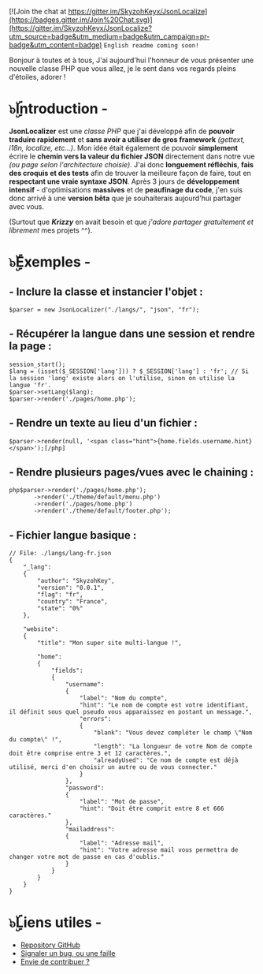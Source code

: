[![Join the chat at https://gitter.im/SkyzohKeyx/JsonLocalize](https://badges.gitter.im/Join%20Chat.svg)](https://gitter.im/SkyzohKeyx/JsonLocalize?utm_source=badge&utm_medium=badge&utm_campaign=pr-badge&utm_content=badge)
`English readme coming soon!`

Bonjour à toutes et à tous,
J'ai aujourd'hui l'honneur de vous présenter une nouvelle classe PHP que vous allez, je le sent dans vos regards pleins d'étoiles, adorer !

# **๖ۣۜIntroduction -**
**JsonLocalizer** est une *classe PHP* que j'ai développé afin de **pouvoir traduire rapidement** et **sans avoir a utiliser de gros framework** *(gettext, i18n, localize, etc...)*. Mon idée était également de pouvoir **simplement** écrire le **chemin vers la valeur du fichier JSON** directement dans notre vue *(ou page selon l'architecture choisie)*. J'ai donc **longuement réfléchis**, **fais des croquis et des tests** afin de trouver la meilleure façon de faire, tout en **respectant une vraie syntaxe JSON**. Après 3 jours de **développement intensif** - d'optimisations **massives** et de **peaufinage du code**, j'en suis donc arrivé à une **version bêta** que je souhaiterais aujourd'hui partager avec vous.

(Surtout que ***Krizzy*** en avait besoin et que *j'adore partager gratuitement et librement* mes projets ^^).

# **๖ۣۜExemples -**
## - Inclure la classe et instancier l'objet :

    $parser = new JsonLocalizer("./langs/", "json", "fr");

## - Récupérer la langue dans une session et rendre la page :

    session_start();
    $lang = (isset($_SESSION['lang'])) ? $_SESSION['lang'] : 'fr'; // Si la session 'lang' existe alors on l'utilise, sinon on utilise la langue 'fr'.
    $parser->setLang($lang);
    $parser->render('./pages/home.php');

## - Rendre un texte au lieu d'un fichier :

    $parser->render(null, '<span class="hint">{home.fields.username.hint}</span>');[/php]

## - Rendre plusieurs pages/vues avec le chaining :

    php$parser->render('./pages/home.php');
           ->render('./theme/default/menu.php')
           ->render('./pages/home.php')
           ->render('./theme/default/footer.php');

## - Fichier langue basique :

    // File: ./langs/lang-fr.json
    {
        "_lang":
        {
            "author": "SkyzohKey",
            "version": "0.0.1",
            "flag": "fr",
            "country": "France",
            "state": "0%"
        },

        "website":
        {
            "title": "Mon super site multi-langue !",

            "home":
            {
                "fields":
                {
                    "username":
                    {
                        "label": "Nom du compte",
                        "hint": "Le nom de compte est votre identifiant, il définit sous quel pseudo vous apparaissez en postant un message.",
                        "errors":
                        {
                            "blank": "Vous devez compléter le champ \"Nom du compte\" !",
                            "length": "La longueur de votre Nom de compte doit être comprise entre 3 et 12 caractères.",
                            "alreadyUsed": "Ce nom de compte est déjà utilisé, merci d'en choisir un autre ou de vous connecter."
                        }
                    },
                    "password":
                    {
                        "label": "Mot de passe",
                        "hint": "Doit être comprit entre 8 et 666 caractères."
                    },
                    "mailaddress":
                    {
                        "label": "Adresse mail",
                        "hint": "Votre adresse mail vous permettra de changer votre mot de passe en cas d'oublis."
                    }
                }
            }
        }
    }

# **๖ۣۜLiens utiles -**

*  [Repository GitHub](https://github.com/SkyzohKeyx/JsonLocalize/)
*  [Signaler un bug, ou une faille](https://github.com/SkyzohKeyx/JsonLocalize/issues/)
*  [Envie de contribuer ?](https://github.com/SkyzohKeyx/JsonLocalize/fork/)
